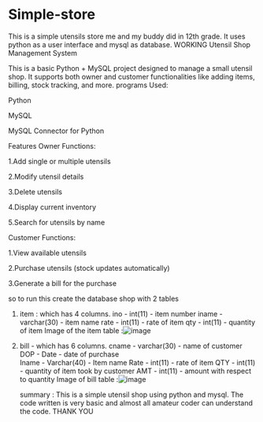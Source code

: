 # Simple-store
This is a simple utensils store me and my buddy did in 12th grade. It uses python as a user interface and mysql as database.
WORKING 
Utensil Shop Management System

This is a basic Python + MySQL project designed to manage a small utensil shop. It supports both owner and customer functionalities like adding items, billing, stock tracking, and more.
programs Used:

   Python

   MySQL

   MySQL Connector for Python

Features
Owner Functions:

   1.Add single or multiple utensils

   2.Modify utensil details

   3.Delete utensils

   4.Display current inventory

   5.Search for utensils by name

Customer Functions:

   1.View available utensils

   2.Purchase utensils (stock updates automatically)

   3.Generate a bill for the purchase

so to run this create the database shop with 2 tables
1. item : which has 4 columns.
   ino     -     int(11)       -   item number
   iname   -     varchar(30)   -   item name
   rate    -     int(11)       -   rate of item
   qty     -     int(11)       -    quantity of item
   Image of the item table :![image](https://github.com/user-attachments/assets/4bded1c8-b583-4f2f-97dc-4aec30bf0ed7)
   
2. bill - which has 6 columns.
   cname    -    varchar(30)    -    name of customer
   DOP      -    Date           -    date of purchase    
   Iname    -    Varchar(40)    -    Item name 
   Rate     -    int(11)        -    rate of item
   QTY      -    int(11)        -    quantity of item took by customer
   AMT      -    int(11)        -    amount with respect to quantity
   Image of bill table :![image](https://github.com/user-attachments/assets/a7c10897-fdfc-44b9-8f14-1286faa95299)

   summary :
   This is a simple utensil shop using python and mysql. The code written is very basic and almost all amateur coder can understand the code. THANK YOU
   
